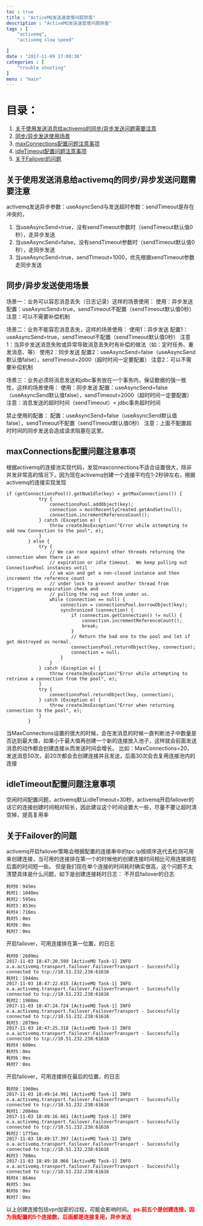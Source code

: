 ```yaml
---
toc : true
title : "ActiveMQ发送速度慢问题排查"
description : "ActiveMQ发送速度慢问题排查"
tags : [
	"activemq",
	"activemq slow speed"

]
date : "2017-11-09 17:00:36"
categories : [
    "trouble shooting"
]
menu : "main"
---
```


# 目录：
1. [关于使用发送消息给activemq的同步/异步发送问题需要注意](#sync-async-problem)
2. [同步/异步发送使用场景](#sync-async-scene)
3. [maxConnections配置问题注意事项](#maxconnections)
4. [idleTimeout配置问题注意事项](#idletimeout)
5. [关于Failover的问题](#failover)

## <a name="sync-async-problem">关于使用发送消息给activemq的同步/异步发送问题需要注意</a>

activemq发送异步参数：useAsyncSend与发送超时参数：sendTimeout是存在冲突的，
1. 当useAsyncSend=true，没有sendTimeout参数时（sendTimeout默认值0秒），走异步发送
2. 当useAsyncSend=false，没有sendTimeout参数时（sendTimeout默认值0秒），走同步发送
3. 当useAsyncSend=true，sendTimeout=1000，优先根据sendTimeout参数走同步发送

## <a name="sync-async-scene">同步/异步发送使用场景</a>

场景一：业务可以容忍消息丢失（日志记录）这样的场景使用：
使用：异步发送
配置：useAsyncSend=true，sendTimeout不配置（sendTimeout默认值0秒）
注意：可以不需要补偿机制
 
场景二：业务不能容忍消息丢失，这样的场景使用：
使用1：异步发送
配置1：useAsyncSend=true，sendTimeout不配置（sendTimeout默认值0秒）
注意1：当异步发送消息失败或异常导致消息丢失时有补偿的做法（如：定时任务、重发消息、等）
使用2：同步发送
配置2：useAsyncSend=false（useAsyncSend默认值false），sendTimeout=2000（超时时间一定要配置）
注意2：可以不需要补偿机制
 
场景三：业务必须将消息发送和jdbc事务放在一个事务内，保证数据的强一致性，这样的场景使用：
使用：同步发送
配置：useAsyncSend=false（useAsyncSend默认值false），sendTimeout=2000（超时时间一定要配置）
注意：消息发送的超时时间（sendTimeout）< jdbc事务超时时间
 
禁止使用的配置：
配置：useAsyncSend=false（useAsyncSend默认值false），sendTimeout不配置（sendTimeout默认值0秒）
注意：上面不配置超时时间的同步发送会造成请求阻塞在这里。

## <a name="maxconnections">maxConnections配置问题注意事项</a>

根据activemq的连接池实现代码，发现maxconnections不适合设置很大，除非并发非常高的情况下，因为现在activemq创建一个连接平均在1-2秒钟左右，根据activemq的连接实现发现

```
if (getConnectionsPool().getNumIdle(key) < getMaxConnections()) {
            try {
                connectionsPool.addObject(key);
                connection = mostRecentlyCreated.getAndSet(null);
                connection.incrementReferenceCount();
            } catch (Exception e) {
                throw createJmsException("Error while attempting to add new Connection to the pool", e);
            }
        } else {
            try {
                // We can race against other threads returning the connection when there is an
                // expiration or idle timeout.  We keep pulling out ConnectionPool instances until
                // we win and get a non-closed instance and then increment the reference count
                // under lock to prevent another thread from triggering an expiration check and
                // pulling the rug out from under us.
                while (connection == null) {
                    connection = connectionsPool.borrowObject(key);
                    synchronized (connection) {
                        if (connection.getConnection() != null) {
                            connection.incrementReferenceCount();
                            break;
                        }
                        // Return the bad one to the pool and let if get destroyed as normal.
                        connectionsPool.returnObject(key, connection);
                        connection = null;
                    }
                }
            } catch (Exception e) {
                throw createJmsException("Error while attempting to retrieve a connection from the pool", e);
            }
            try {
                connectionsPool.returnObject(key, connection);
            } catch (Exception e) {
                throw createJmsException("Error when returning connection to the pool", e);
            }
        }
```

当MaxConnections设置的很大的时候，会在发消息的时候一直判断池子中数量是否达到最大值，如果小于最大值再创建一个新的连接放入池子，这样就会前面发送消息的动作都会创建连接从而发送时间会增长。
比如：MaxConnections=20，发送消息50次，前20次都会去创建连接并且发送，后面30次会去复用连接池内的连接

## <a name="idletimeout">idleTimeout配置问题注意事项</a>

空闲时间配置问题，activemq默认idleTimeout=30秒，activemq开启failover的话它的连接创建时间相对较长，因此建议这个时间设置大一些，尽量不要让超时清空掉，提高复用率

## <a name="failover">关于Failover的问题</a>

activemq开启failover策略会根据配置的连接串中的tpc ip按顺序迭代去检测可用来创建连接，当可用的连接排在第一个的时候他的创建连接时间相比可用连接排在后面的时间短一些。
但是我们现在单个连接的时间耗时确实很高，这个问题不太清楚具体是什么问题，如下是创建连接耗时日志：
不开启failover的日志

```
耗时0：945ms
耗时1：1040ms
耗时2：595ms
耗时3：853ms
耗时4：716ms
耗时5：0ms
耗时6：0ms
耗时7：0ms
```

开启failover，可用连接排在第一位置，的日志

```
耗时0：2689ms
2017-11-03 18:47:20.599 [ActiveMQ Task-1] INFO  o.a.activemq.transport.failover.FailoverTransport - Successfully connected to tcp://10.51.232.238:61616
耗时1：1944ms
2017-11-03 18:47:22.615 [ActiveMQ Task-1] INFO  o.a.activemq.transport.failover.FailoverTransport - Successfully connected to tcp://10.51.232.238:61616
耗时2：1968ms
2017-11-03 18:47:24.724 [ActiveMQ Task-1] INFO  o.a.activemq.transport.failover.FailoverTransport - Successfully connected to tcp://10.51.232.238:61616
耗时3：2079ms
2017-11-03 18:47:25.318 [ActiveMQ Task-1] INFO  o.a.activemq.transport.failover.FailoverTransport - Successfully connected to tcp://10.51.232.238:61616
耗时4：608ms
耗时5：0ms
耗时6：0ms
耗时7：0ms
```

开启failover，可用连接排在最后的位置，的日志

```
耗时0：1960ms
2017-11-03 18:49:14.991 [ActiveMQ Task-1] INFO  o.a.activemq.transport.failover.FailoverTransport - Successfully connected to tcp://10.51.232.238:61616
耗时1：2084ms
2017-11-03 18:49:16.661 [ActiveMQ Task-1] INFO  o.a.activemq.transport.failover.FailoverTransport - Successfully connected to tcp://10.51.232.238:61616
耗时2：1775ms
2017-11-03 18:49:17.397 [ActiveMQ Task-1] INFO  o.a.activemq.transport.failover.FailoverTransport - Successfully connected to tcp://10.51.232.238:61616
耗时3：708ms
2017-11-03 18:49:18.066 [ActiveMQ Task-1] INFO  o.a.activemq.transport.failover.FailoverTransport - Successfully connected to tcp://10.51.232.238:61616
耗时4：864ms
耗时5：3ms
耗时6：0ms
耗时7：0ms
```

以上创建连接包括vpn加密的过程，可能会影响时间。
<span style="color:red">**ps.前五个是创建连接，因为我配置的5个连接数，后面都是连接复用，异步发送**</span>